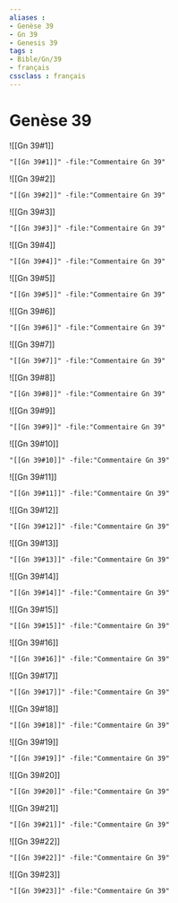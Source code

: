 ```yaml
---
aliases : 
- Genèse 39
- Gn 39
- Genesis 39
tags : 
- Bible/Gn/39
- français
cssclass : français
---
```


# Genèse 39

![[Gn 39#1]]

```query
"[[Gn 39#1]]" -file:"Commentaire Gn 39"
```

![[Gn 39#2]]

```query
"[[Gn 39#2]]" -file:"Commentaire Gn 39"
```

![[Gn 39#3]]

```query
"[[Gn 39#3]]" -file:"Commentaire Gn 39"
```

![[Gn 39#4]]

```query
"[[Gn 39#4]]" -file:"Commentaire Gn 39"
```

![[Gn 39#5]]

```query
"[[Gn 39#5]]" -file:"Commentaire Gn 39"
```

![[Gn 39#6]]

```query
"[[Gn 39#6]]" -file:"Commentaire Gn 39"
```

![[Gn 39#7]]

```query
"[[Gn 39#7]]" -file:"Commentaire Gn 39"
```

![[Gn 39#8]]

```query
"[[Gn 39#8]]" -file:"Commentaire Gn 39"
```

![[Gn 39#9]]

```query
"[[Gn 39#9]]" -file:"Commentaire Gn 39"
```

![[Gn 39#10]]

```query
"[[Gn 39#10]]" -file:"Commentaire Gn 39"
```

![[Gn 39#11]]

```query
"[[Gn 39#11]]" -file:"Commentaire Gn 39"
```

![[Gn 39#12]]

```query
"[[Gn 39#12]]" -file:"Commentaire Gn 39"
```

![[Gn 39#13]]

```query
"[[Gn 39#13]]" -file:"Commentaire Gn 39"
```

![[Gn 39#14]]

```query
"[[Gn 39#14]]" -file:"Commentaire Gn 39"
```

![[Gn 39#15]]

```query
"[[Gn 39#15]]" -file:"Commentaire Gn 39"
```

![[Gn 39#16]]

```query
"[[Gn 39#16]]" -file:"Commentaire Gn 39"
```

![[Gn 39#17]]

```query
"[[Gn 39#17]]" -file:"Commentaire Gn 39"
```

![[Gn 39#18]]

```query
"[[Gn 39#18]]" -file:"Commentaire Gn 39"
```

![[Gn 39#19]]

```query
"[[Gn 39#19]]" -file:"Commentaire Gn 39"
```

![[Gn 39#20]]

```query
"[[Gn 39#20]]" -file:"Commentaire Gn 39"
```

![[Gn 39#21]]

```query
"[[Gn 39#21]]" -file:"Commentaire Gn 39"
```

![[Gn 39#22]]

```query
"[[Gn 39#22]]" -file:"Commentaire Gn 39"
```

![[Gn 39#23]]

```query
"[[Gn 39#23]]" -file:"Commentaire Gn 39"
```

